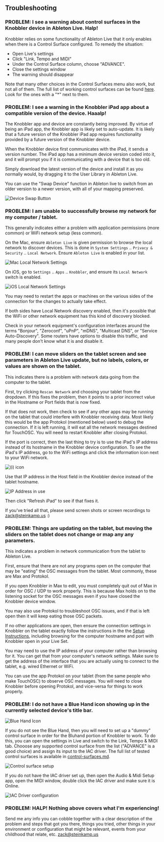 ## Troubleshooting

### PROBLEM: I see a warning about control surfaces in the Knobbler device in Ableton Live. Halp!

Knobbler relies on some functionality of Ableton Live that it only enables when there is a Control Surface configured. To remedy the situation:

* Open Live's settings
* Click "Link, Tempo and MIDI"
* Under the Control Surface column, choose "ADVANCE".
* Close the settings window
* The warning should disappear

Note that many other choices in the Control Surfaces menu also work, but not all of them. The full list of working control surfaces can be found [here](https://raw.githubusercontent.com/zsteinkamp/m4l-Knobbler4/refs/heads/main/control_surfaces.txt). Look for the ones with a "*" next to them.

### PROBLEM: I see a warning in the Knobbler iPad app about a compatible version of the device. Haaalp!

The Knobbler app and device are constantly being improved. By virtue of being an iPad app, the Knobbler app is likely set to auto-update. It is likely that a future version of the Knobbler iPad app requires functionality provided by a future version of the Knobbler device. 

When the Knobbler device first communicates with the iPad, it sends a version number. The iPad app has a minimum device version coded into it, and it will prompt you if it is communicating with a device that is too old.

Simply download the latest version of the device and install it as you normally would, by dragging it to the User Library in Ableton Live.

You can use the "Swap Device" function in Ableton live to switch from an older version to a newer version, with all of your mapping preserved.

![Device Swap Button](images/device-swap.png)

### PROBLEM: I am unable to successfully browse my network for my computer / tablet.

This generally indicates either a problem with application permissions (more common) or WiFi network setup (less common).

On the Mac, ensure `Ableton Live` is given permission to browse the local network to discover devices. This is done in `System Settings` .. `Privacy & Security` .. `Local Network`. Ensure `Ableton Live` is enabled in your list.

![Mac Local Network Settings](images/mac-local-network.png)

On iOS, go to `Settings` .. `Apps` .. `Knobbler`, and ensure its `Local Network` switch is enabled.

![iOS Local Network Settings](images/ios-local-network.png)

You may need to restart the apps or machines on the various sides of the connection for the changes to actually take effect.

If both sides have Local Network discovery enabled, then it's possible that the WiFi or other network equipment has this kind of discovery blocked.

Check in your network equipment's configuration interfaces around the terms "Bonjour", "Zeroconf", "uPnP", "mDNS", "Multicast DNS", or "Service Auto-Discovery". Some routers have options to disable this traffic, and many people don't know what it is and disable it.

### PROBLEM: I can move sliders on the tablet screen and see parameters in Ableton Live update, but no labels, colors, or values are shown on the tablet.

This indicates there is a problem with network data going from the computer to the tablet.

First, try clicking `Rescan Network` and choosing your tablet from the dropdown. If this fixes the problem, then it points to a prior incorrect value in the Hostname or Port fields that is now fixed.

If that does not work, then check to see if any other apps may be running on the tablet that could interfere with Knobbler receiving data. Most likely this would be the app Protokol (mentioned below) used to debug the connection. If it is left running, it will eat all the network messages destined for TouchOSC. You will need to restart Knobbler after closing Protokol.

If the port is correct, then the last thing to try is to use the iPad's IP address instead of its hostname in the Knobbler device configuration. To see the iPad's IP address, go to the WiFi settings and click the information icon next to your WiFi network.

![(i) icon](images/ipad-ip-addr.jpeg)

Use that IP address in the Host field in the Knobbler device instead of the tablet hostname.

![IP Address in use](images/knobbler-ip.png)

Then click "Refresh iPad" to see if that fixes it.

If you've tried all that, please send screen shots or screen recordings to zack@steinkamp.us :)

### PROBLEM: Things are updating on the tablet, but moving the sliders on the tablet does not change or map any any parameters.

This indicates a problem in network communication from the tablet to Ableton Live.

First, ensure that there are not any programs open on the computer that may be "eating" the OSC messages from the tablet. Most commonly, these are Max and Protokol.

If you open Knobbler in Max to edit, you must completely quit out of Max in order for OSC / UDP to work properly. This is because Max holds on to the listening socket for the OSC messages even if you have closed the Knobbler device window.

You may also use Protokol to troubleshoot OSC issues, and if that is left open then it will keep eating those OSC packets.

If no other applications are open, then ensure the connection settings in Knobbler on the tablet exactly follow the instructions in the the [Setup Instructions](setup.md), including browsing for the computer hostname and port with Knobbler open in your Live Set.

You may need to use the IP address of your computer rather than browsing for it. You can get that from your computer's network settings. Make sure to get the address of the interface that you are actually using to connect to the tablet, e.g. wired Ethernet or WiFi.

You can use the app Protokol on your tablet (from the same people who make TouchOSC) to observe OSC messages. You will need to close Knobbler before opening Protokol, and vice-versa for things to work properly.

### PROBLEM: I do not have a Blue Hand icon showing up in the currently selected device's title bar.

![Blue Hand Icon](images/blue-hand.png)

If you do not see the Blue Hand, then you will need to set up a "dummy" control surface in order for the Bluhand portion of Knobbler to work. To do this, you can open the settings in Live and switch to the Link, Tempo & MIDI tab. Chooose any supported control surface from the list ("ADVANCE" is a good choice) and assign its input to the IAC driver. The full list of tested control surfaces is available in [control-surfaces.md](control-surfaces.md).

![Control surface setup](images/control-surface-setup.png)

If you do not have the IAC driver set up, then open the Audio & Midi Setup app, open the MIDI window, double click the IAC driver and make sure it is Online.

![IAC Driver configuration](images/iac-driver.png)

### PROBLEM: HALP! Nothing above covers what I'm experiencing!

Send me any info you can cobble together with a clear description of the problem and steps that got you there, things you tried, other things in your environment or configuration that might be relevant, events from your childhood that relate, etc. zack@steinkamp.us
